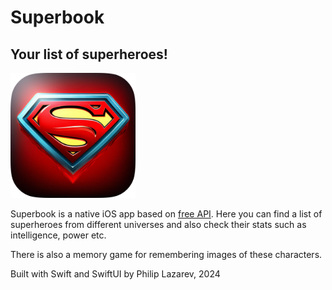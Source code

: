 # Superbook
## Your list of superheroes!

<img src="https://github.com/lord-anonymoose/SuperBook/blob/develop/SuperBook/Assets.xcassets/AppIcon.appiconset/icon_1024.png" alt="Superbook logo" width="200"/>

Superbook is a native iOS app based on [free API](https://akabab.github.io/superhero-api/api/). Here you can find a list of superheroes from different universes and also check their stats such as intelligence, power etc.

There is also a memory game for remembering images of these characters.

Built with Swift and SwiftUI
by Philip Lazarev, 2024